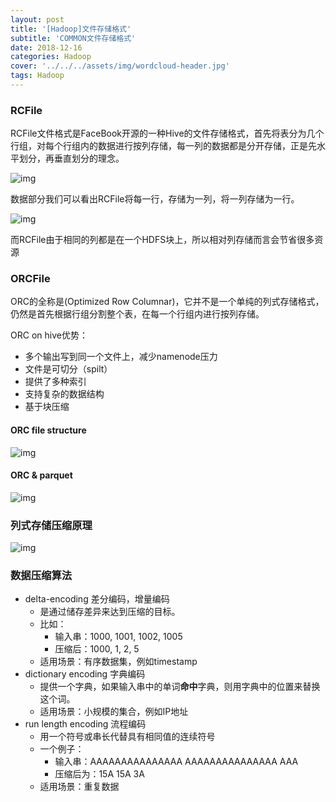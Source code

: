 ```yaml
---
layout: post
title: '[Hadoop]文件存储格式'
subtitle: 'COMMON文件存储格式'
date: 2018-12-16
categories: Hadoop
cover: '../../../assets/img/wordcloud-header.jpg'
tags: Hadoop
---
```


### RCFile

RCFile文件格式是FaceBook开源的一种Hive的文件存储格式，首先将表分为几个行组，对每个行组内的数据进行按列存储，每一列的数据都是分开存储，正是先水平划分，再垂直划分的理念。

![img](https://xlactive-1258062314.cos.ap-chengdu.myqcloud.com/RFCile.jpg)  

数据部分我们可以看出RCFile将每一行，存储为一列，将一列存储为一行。 

![img](https://xlactive-1258062314.cos.ap-chengdu.myqcloud.com/RCFile2.jpg)  

而RCFile由于相同的列都是在一个HDFS块上，所以相对列存储而言会节省很多资源

### ORCFile

ORC的全称是(Optimized Row Columnar)，它并不是一个单纯的列式存储格式，仍然是首先根据行组分割整个表，在每一个行组内进行按列存储。    

ORC on hive优势：
- 多个输出写到同一个文件上，减少namenode压力
- 文件是可切分（spilt）
- 提供了多种索引
- 支持复杂的数据结构
- 基于块压缩

#### ORC file structure

![img](https://xlactive-1258062314.cos.ap-chengdu.myqcloud.com/OrcFileLayout.png)

#### ORC & parquet

![img](https://xlactive-1258062314.cos.ap-chengdu.myqcloud.com/orc_and_parquet.png)

### 列式存储压缩原理

![img](https://xlactive-1258062314.cos.ap-chengdu.myqcloud.com/encoding.png)    

### 数据压缩算法

- delta-encoding 差分编码，增量编码
    - 是通过储存差异来达到压缩的目标。
    - 比如：
        - 输入串：1000, 1001, 1002, 1005
        - 压缩后：1000, 1, 2, 5 
    - 适用场景：有序数据集，例如timestamp
- dictionary encoding 字典编码
    - 提供一个字典，如果输入串中的单词**命中**字典，则用字典中的位置来替换这个词。
    - 适用场景：小规模的集合，例如IP地址
-  run length encoding 流程编码
    - 用一个符号或串长代替具有相同值的连续符号
    - 一个例子：
        - 输入串：AAAAAAAAAAAAAAA AAAAAAAAAAAAAAA AAA
        - 压缩后为：15A 15A 3A
    - 适用场景：重复数据

